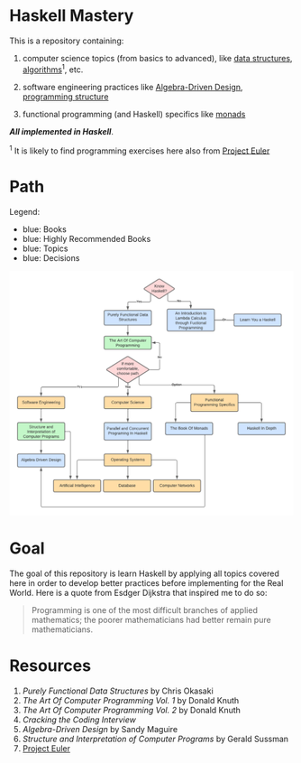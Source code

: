 # Haskell Mastery
This is a repository containing:
1. computer science topics (from basics to
advanced), like [data structures](./comp_science/ds/), [algorithms](./comp_science/algo)<sup>1</sup>, etc.

2. software engineering practices like [Algebra-Driven
Design](./advance/software_eng/add), [programming structure](./advance/software_eng/sicp) 

3. functional programming (and Haskell) specifics like [monads](./fp_specific/monads) 

***All implemented in Haskell***.

<sup>1</sup> It is likely to find programming exercises here also from [Project
Euler](https://projecteuler.net)

# Path
Legend:
- blue: Books
- blue: Highly Recommended Books
- blue: Topics
- blue: Decisions

![path](./path.png)

# Goal
The goal of this repository is learn Haskell by applying all topics covered
here in order to develop better practices before implementing for the Real
World. Here is a quote from Esdger Dijkstra that inspired me to do so:
> Programming is one of the most difficult branches of applied mathematics; the
> poorer mathematicians had better remain pure mathematicians.

# Resources
1. *Purely Functional Data Structures* by Chris Okasaki
2. *The Art Of Computer Programming Vol. 1* by Donald Knuth
3. *The Art Of Computer Programming Vol. 2* by Donald Knuth
4. *Cracking the Coding Interview*
5. *Algebra-Driven Design* by Sandy Maguire
6. *Structure and Interpretation of Computer Programs* by Gerald Sussman
7. [Project Euler](https://projecteuler.net)
